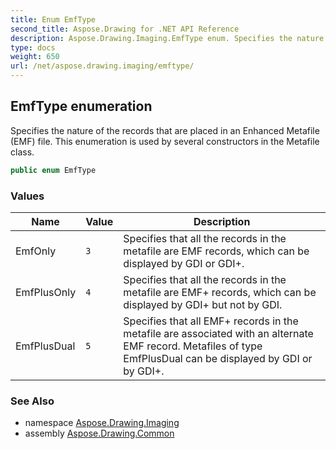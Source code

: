 ```yaml
---
title: Enum EmfType
second_title: Aspose.Drawing for .NET API Reference
description: Aspose.Drawing.Imaging.EmfType enum. Specifies the nature of the records that are placed in an Enhanced Metafile EMF file. This enumeration is used by several constructors in the Metafile class
type: docs
weight: 650
url: /net/aspose.drawing.imaging/emftype/
---
```

## EmfType enumeration

Specifies the nature of the records that are placed in an Enhanced Metafile (EMF) file. This enumeration is used by several constructors in the Metafile class.

```csharp
public enum EmfType
```

### Values

| Name | Value | Description |
| --- | --- | --- |
| EmfOnly | `3` | Specifies that all the records in the metafile are EMF records, which can be displayed by GDI or GDI+. |
| EmfPlusOnly | `4` | Specifies that all the records in the metafile are EMF+ records, which can be displayed by GDI+ but not by GDI. |
| EmfPlusDual | `5` | Specifies that all EMF+ records in the metafile are associated with an alternate EMF record. Metafiles of type EmfPlusDual can be displayed by GDI or by GDI+. |

### See Also

* namespace [Aspose.Drawing.Imaging](../../aspose.drawing.imaging/)
* assembly [Aspose.Drawing.Common](../../)


